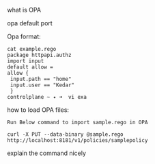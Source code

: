 what is OPA

opa default port

Opa format:
```
cat example.rego 
package httpapi.authz
import input
default allow = 
allow {
 input.path == "home"
 input.user == "Kedar"
 } 
controlplane ~ ✦ ➜  vi exa
```

how to load OPA files:
```
Run Below command to import sample.rego in OPA

curl -X PUT --data-binary @sample.rego http://localhost:8181/v1/policies/samplepolicy
```

explain the command nicely

